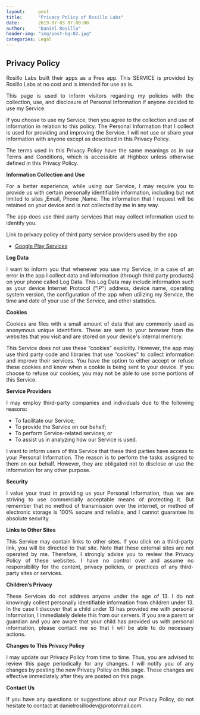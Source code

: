 ```yaml
---
layout:     post
title:      "Privacy Policy of Rosillo Labs"
date:       2019-07-03 07:00:00
author:     "Daniel Rosillo"
header-img: "img/post-bg-02.jpg"
categories: Legal
---
```

<div align="justify">
 <h2>Privacy Policy</h2> <p> Rosillo Labs built their apps as a Free app. This SERVICE is provided by
                    Rosillo Labs at no cost and is intended for use as is.
                  </p> <p>This page is used to inform visitors regarding my policies with the collection, use, and disclosure
                    of Personal Information if anyone decided to use my Service.
                  </p> <p>If you choose to use my Service, then you agree to the collection and use of information in
                    relation to this policy. The Personal Information that I collect is used for providing and improving
                    the Service. I will not use or share your information with anyone except as described
                    in this Privacy Policy.
                  </p> <p>The terms used in this Privacy Policy have the same meanings as in our Terms and Conditions, which is
                    accessible at Highbox unless otherwise defined in this Privacy Policy.
                  </p> <p><strong>Information Collection and Use</strong></p> <p>For a better experience, while using our Service, I may require you to provide us with certain
                    personally identifiable information, including but not limited to sites ,Email, Phone ,Name. The information that I request will be retained on your device and is not collected by me in any way.
                  </p> <p>The app does use third party services that may collect information used to identify you.</p> <div><p>Link to privacy policy of third party service providers used by the app</p> <ul><li><a href="https://www.google.com/policies/privacy/" target="_blank">Google Play Services</a></li><!----><!----><!----><!----><!----><!----><!----></ul></div> <p><strong>Log Data</strong></p> <p> I want to inform you that whenever you use my Service, in a case of
                    an error in the app I collect data and information (through third party products) on your phone
                    called Log Data. This Log Data may include information such as your device Internet Protocol (“IP”) address,
                    device name, operating system version, the configuration of the app when utilizing my Service,
                    the time and date of your use of the Service, and other statistics.
                  </p> <p><strong>Cookies</strong></p> <p>Cookies are files with a small amount of data that are commonly used as anonymous unique identifiers.
                    These are sent to your browser from the websites that you visit and are stored on your device's internal
                    memory.
                  </p> <p>This Service does not use these “cookies” explicitly. However, the app may use third party code and
                    libraries that use “cookies” to collect information and improve their services. You have the option to
                    either accept or refuse these cookies and know when a cookie is being sent to your device. If you choose
                    to refuse our cookies, you may not be able to use some portions of this Service.
                  </p> <p><strong>Service Providers</strong></p> <p> I may employ third-party companies and individuals due to the following reasons:</p> <ul><li>To facilitate our Service;</li> <li>To provide the Service on our behalf;</li> <li>To perform Service-related services; or</li> <li>To assist us in analyzing how our Service is used.</li></ul> <p> I want to inform users of this Service that these third parties have access to
                    your Personal Information. The reason is to perform the tasks assigned to them on our behalf. However,
                    they are obligated not to disclose or use the information for any other purpose.
                  </p> <p><strong>Security</strong></p> <p> I value your trust in providing us your Personal Information, thus we are striving
                    to use commercially acceptable means of protecting it. But remember that no method of transmission over
                    the internet, or method of electronic storage is 100% secure and reliable, and I cannot guarantee
                    its absolute security.
                  </p> <p><strong>Links to Other Sites</strong></p> <p>This Service may contain links to other sites. If you click on a third-party link, you will be directed
                    to that site. Note that these external sites are not operated by me. Therefore, I strongly
                    advise you to review the Privacy Policy of these websites. I have no control over
                    and assume no responsibility for the content, privacy policies, or practices of any third-party sites
                    or services.
                  </p> <p><strong>Children’s Privacy</strong></p> <p>These Services do not address anyone under the age of 13. I do not knowingly collect
                    personally identifiable information from children under 13. In the case I discover that a child
                    under 13 has provided me with personal information, I immediately delete this from
                    our servers. If you are a parent or guardian and you are aware that your child has provided us with personal
                    information, please contact me so that I will be able to do necessary actions.
                  </p> <p><strong>Changes to This Privacy Policy</strong></p> <p> I may update our Privacy Policy from time to time. Thus, you are advised to review
                    this page periodically for any changes. I will notify you of any changes by posting
                    the new Privacy Policy on this page. These changes are effective immediately after they are posted on
                    this page.
                  </p> <p><strong>Contact Us</strong></p> <p>If you have any questions or suggestions about our Privacy Policy, do not hesitate to contact at danielrosillodev@protonmail.com.
                